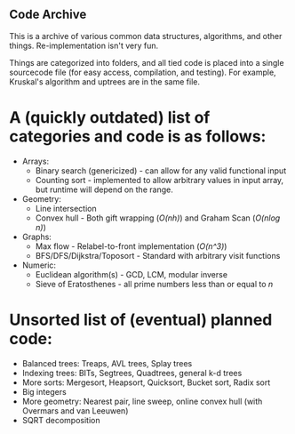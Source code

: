 ## Code Archive

This is a archive of various common data structures, algorithms, and other things. Re-implementation isn't very fun.


Things are categorized into folders, and all tied code is placed into a single sourcecode file (for easy access, compilation, and testing).
For example, Kruskal's algorithm and uptrees are in the same file.

# A (quickly outdated) list of categories and code is as follows:
* Arrays:
	* Binary search (genericized) - can allow for any valid functional input
	* Counting sort - implemented to allow arbitrary values in input array, but runtime will depend on the range.
* Geometry:
	* Line intersection
	* Convex hull - Both gift wrapping (*O(nh)*) and Graham Scan (*O(nlog n)*)
* Graphs:
	* Max flow - Relabel-to-front implementation (*O(n^3)*)
	* BFS/DFS/Dijkstra/Toposort - Standard with arbitrary visit functions
* Numeric:
	* Euclidean algorithm(s) - GCD, LCM, modular inverse
	* Sieve of Eratosthenes - all prime numbers less than or equal to *n*



# Unsorted list of (eventual) planned code:
* Balanced trees: Treaps, AVL trees, Splay trees
* Indexing trees: BITs, Segtrees, Quadtrees, general k-d trees
* More sorts: Mergesort, Heapsort, Quicksort, Bucket sort, Radix sort
* Big integers
* More geometry: Nearest pair, line sweep, online convex hull (with Overmars and van Leeuwen)
* SQRT decomposition
